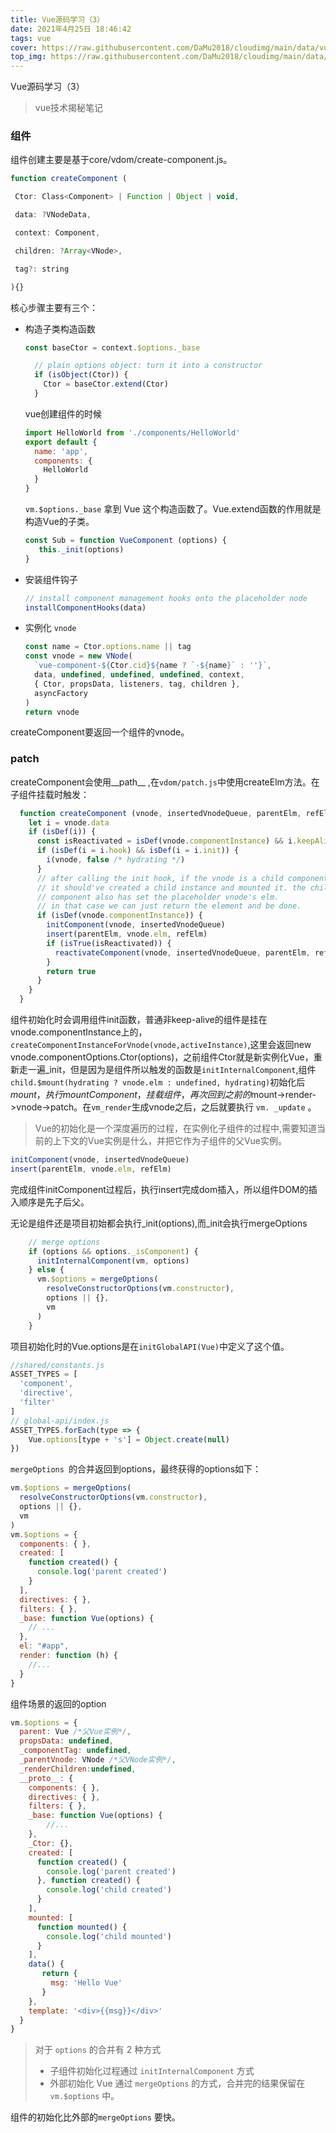 ```yaml
---
title: Vue源码学习（3）
date: 2021年4月25日 18:46:42
tags: vue
cover: https://raw.githubusercontent.com/DaMu2018/cloudimg/main/data/vue.png
top_img: https://raw.githubusercontent.com/DaMu2018/cloudimg/main/data/ready-to-go.jpg
---
```

Vue源码学习（3）

> vue技术揭秘笔记

### 组件

组件创建主要是基于core/vdom/create-component.js。

```js
function createComponent (

 Ctor: Class<Component> | Function | Object | void,

 data: ?VNodeData,

 context: Component,

 children: ?Array<VNode>,

 tag?: string

){}
```

核心步骤主要有三个：

- 构造子类构造函数

  ```js
  const baseCtor = context.$options._base
  
    // plain options object: turn it into a constructor
    if (isObject(Ctor)) {
      Ctor = baseCtor.extend(Ctor)
    }
  ```

  vue创建组件的时候

  ```js
  import HelloWorld from './components/HelloWorld'
  export default {
    name: 'app',
    components: {
      HelloWorld
    }
  }
  ```

  `vm.$options._base` 拿到 Vue 这个构造函数了。Vue.extend函数的作用就是构造Vue的子类。

  ```js
  const Sub = function VueComponent (options) {
     this._init(options)
  }
  ```

- 安装组件钩子

  ```js
  // install component management hooks onto the placeholder node
  installComponentHooks(data)
  ```

- 实例化 `vnode`

  ```js
  const name = Ctor.options.name || tag
  const vnode = new VNode(
    `vue-component-${Ctor.cid}${name ? `-${name}` : ''}`,
    data, undefined, undefined, undefined, context,
    { Ctor, propsData, listeners, tag, children },
    asyncFactory
  )
  return vnode
  ```

createComponent要返回一个组件的vnode。

### patch

createComponent会使用\_\_path\_\_ ,在`vdom/patch.js`中使用createElm方法。在子组件挂载时触发：

```js
  function createComponent (vnode, insertedVnodeQueue, parentElm, refElm) {
    let i = vnode.data
    if (isDef(i)) {
      const isReactivated = isDef(vnode.componentInstance) && i.keepAlive
      if (isDef(i = i.hook) && isDef(i = i.init)) {
        i(vnode, false /* hydrating */)
      }
      // after calling the init hook, if the vnode is a child component
      // it should've created a child instance and mounted it. the child
      // component also has set the placeholder vnode's elm.
      // in that case we can just return the element and be done.
      if (isDef(vnode.componentInstance)) {
        initComponent(vnode, insertedVnodeQueue)
        insert(parentElm, vnode.elm, refElm)
        if (isTrue(isReactivated)) {
          reactivateComponent(vnode, insertedVnodeQueue, parentElm, refElm)
        }
        return true
      }
    }
  }
```

组件初始化时会调用组件init函数，普通非keep-alive的组件是挂在vnode.componentInstance上的，`createComponentInstanceForVnode(vnode,activeInstance)`,这里会返回new vnode.componentOptions.Ctor(options)，之前组件Ctor就是新实例化Vue，重新走一遍_init，但是因为是组件所以触发的函数是`initInternalComponent`,组件`child.$mount(hydrating ? vnode.elm : undefined, hydrating)`初始化后$mount，执行mountComponent，挂载组件，再次回到之前的$mount->render->vnode->patch。在`vm_render`生成vnode之后，之后就要执行 `vm. _update` 。

> Vue的初始化是一个深度遍历的过程，在实例化子组件的过程中,需要知道当前的上下文的Vue实例是什么，并把它作为子组件的父Vue实例。

```js
initComponent(vnode, insertedVnodeQueue)
insert(parentElm, vnode.elm, refElm)
```

完成组件initComponent过程后，执行insert完成dom插入，所以组件DOM的插入顺序是先子后父。

无论是组件还是项目初始都会执行_init(options),而\_init会执行mergeOptions

```js
	// merge options
    if (options && options._isComponent) {
      initInternalComponent(vm, options)
    } else {
      vm.$options = mergeOptions(
        resolveConstructorOptions(vm.constructor),
        options || {},
        vm
      )
    }
```

项目初始化时的Vue.options是在`initGlobalAPI(Vue)`中定义了这个值。

```js
//shared/constants.js
ASSET_TYPES = [
  'component',
  'directive',
  'filter'
]
// global-api/index.js
ASSET_TYPES.forEach(type => {
    Vue.options[type + 's'] = Object.create(null)
})
```

`mergeOptions `的合并返回到options，最终获得的options如下：

```js
vm.$options = mergeOptions(
  resolveConstructorOptions(vm.constructor),
  options || {},
  vm
)
vm.$options = {
  components: { },
  created: [
    function created() {
      console.log('parent created')
    }
  ],
  directives: { },
  filters: { },
  _base: function Vue(options) {
    // ...
  },
  el: "#app",
  render: function (h) {
    //...
  }
}
```

组件场景的返回的option

```js
vm.$options = {
  parent: Vue /*父Vue实例*/,
  propsData: undefined,
  _componentTag: undefined,
  _parentVnode: VNode /*父VNode实例*/,
  _renderChildren:undefined,
  __proto__: {
    components: { },
    directives: { },
    filters: { },
    _base: function Vue(options) {
        //...
    },
    _Ctor: {},
    created: [
      function created() {
        console.log('parent created')
      }, function created() {
        console.log('child created')
      }
    ],
    mounted: [
      function mounted() {
        console.log('child mounted')
      }
    ],
    data() {
       return {
         msg: 'Hello Vue'
       }
    },
    template: '<div>{{msg}}</div>'
  }
}
```

> 对于 `options` 的合并有 2 种方式
>
> - 子组件初始化过程通过 `initInternalComponent` 方式
> - 外部初始化 Vue 通过 `mergeOptions` 的方式，合并完的结果保留在 `vm.$options` 中。

组件的初始化比外部的`mergeOptions` 要快。